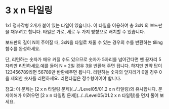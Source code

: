 # 3 x n 타일링
1x1 정사각형 2개가 붙어 있는 타일이 있습니다. 이 타일을 이용하여 총 3xN 의 보드판을 채우려고 합니다. 타일은 가로, 세로 두 가지 방향으로 배치할 수 있습니다.

보드판의 길이 N이 주어질 때, 3xN을 타일로 채울 수 있는 경우의 수를 반환하는 tiling 함수를 완성하세요.

단, 리턴하는 숫자가 매우 커질 수도 있으므로 숫자가 5자리를 넘어간다면 맨 끝자리 5자리만 리턴하세요.예를 들어 N = 2일 경우 3을 반환해 주면 됩니다. 하지만 만약 답이 123456789라면 56789만 반환해주면 됩니다. 리턴하는 숫자의 앞자리가 0일 경우 0을 제외한 숫자를 리턴하세요. 리턴타입은 정수형이어야 합니다.

참고: 이 문제는 [2 x n 타일링 문제](../../Level05/01.2 x n 타일링)와 유사합니다. 문제이해가 어려우면 [2 x n 타일링 문제](../../Level05/01.2 x n 타일링)를 먼저 풀어 보세요.
